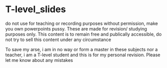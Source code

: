# T-level_slides

do not use for teaching or recording purposes without permission, make you own powerpoints pussy. These are made for revision/ studying purposes only. This content is to remain free and publically accessible, do not try to sell this content under any circumstance

To save my arse, i am in no way or form a master in these subjects nor a teacher, i am a T-level student and this is for my personal revision. Please let me know about any mistakes
